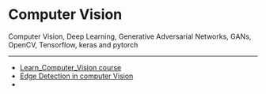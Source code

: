 # Computer Vision

Computer Vision, Deep Learning, Generative Adversarial Networks, GANs, OpenCV, Tensorflow, keras and pytorch

---

- [Learn_Computer_Vision course](https://github.com/rahulbakshee/cv/tree/master/Learn_Computer_Vision)
- [Edge Detection in computer Vision](https://github.com/rahulbakshee/cv/blob/master/edge_detection_in_computer_vision.ipynb)
- 
